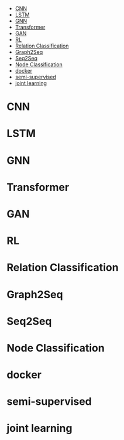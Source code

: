 <!-- TOC -->

- [CNN](#cnn)
- [LSTM](#lstm)
- [GNN](#gnn)
- [Transformer](#transformer)
- [GAN](#gan)
- [RL](#rl)
- [Relation Classification](#relation-classification)
- [Graph2Seq](#graph2seq)
- [Seq2Seq](#seq2seq)
- [Node Classification](#node-classification)
- [docker](#docker)
- [semi-supervised](#semi-supervised)
- [joint learning](#joint-learning)

<!-- /TOC -->
# CNN
# LSTM
# GNN
# Transformer
# GAN
# RL
# Relation Classification
# Graph2Seq
# Seq2Seq
# Node Classification
# docker
# semi-supervised
# joint learning